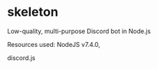 # skeleton
Low-quality, multi-purpose Discord bot in Node.js

Resources used:
NodeJS v7.4.0,

discord.js
